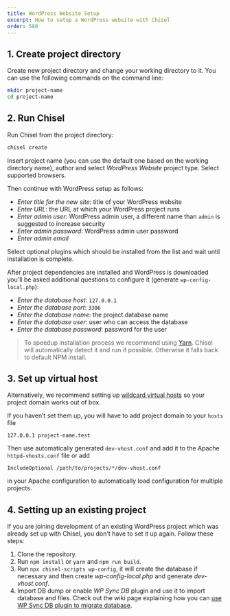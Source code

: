 ```yaml
---
title: WordPress Website Setup
excerpt: How to setup a WordPress website with Chisel
order: 500
---
```


## 1. Create project directory

Create new project directory and change your working directory to it. You can use the following commands on the command line:

```bash
mkdir project-name
cd project-name
```

## 2. Run Chisel

Run Chisel from the project directory:

```bash
chisel create
```

Insert project name (you can use the default one based on the working directory name), author and select _WordPress Website_ project type. Select supported browsers.

Then continue with WordPress setup as follows:

- _Enter title for the new site_: title of your WordPress website
- _Enter URL_: the URL at which your WordPress project runs
- _Enter admin user_: WordPress admin user, a different name than `admin` is suggested to increase security
- _Enter admin password_: WordPress admin user password
- _Enter admin email_

Select optional plugins which should be installed from the list and wait until installation is complete.

After project dependencies are installed and WordPress is downloaded you'll be asked additional questions to configure it (generate `wp-config-local.php`):

- _Enter the database host_: `127.0.0.1`
- _Enter the database port_: `3306`
- _Enter the database name_: the project database name
- _Enter the database user_: user who can access the database
- _Enter the database password_: password for the user

> To speedup installation process we recommend using [Yarn](https://yarnpkg.com/en/). Chisel will automatically detect it and run if possible. Otherwise it falls back to default NPM install.

## 3. Set up virtual host

Alternatively, we recommend setting up [wildcard virtual hosts](/docs/installation/wildcard-virtual-hosts) so your project domain works out of box.

If you haven’t set them up, you will have to add project domain to your `hosts` file

```text
127.0.0.1 project-name.test
```

Then use automatically generated `dev-vhost.conf` and add it to the Apache `httpd-vhosts.conf` file or add

```apacheconf
IncludeOptional /path/to/projects/*/dev-vhost.conf
```

in your Apache configuration to automatically load configuration for multiple projects.

## 4. Setting up an existing project

If you are joining development of an existing WordPress project which was already set up with Chisel, you don't have to set it up again. Follow these steps:

1. Clone the repository.
1. Run `npm install` or `yarn` and `npm run build`.
1. Run `npx chisel-scripts wp-config`, it will create the database if necessary and then create _wp-config-local.php_ and generate _dev-vhost.conf_.
1. Import DB dump or enable _WP Sync DB_ plugin and use it to import database and files. Check out the wiki page explaining how you can [use WP Sync DB plugin to migrate database](https://github.com/xfiveco/generator-chisel/wiki/Setting-up-WordPress-projects-at-Getfives).
